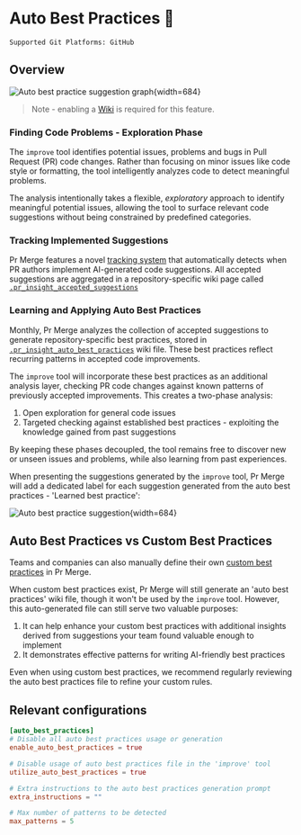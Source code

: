 # Auto Best Practices 💎
`Supported Git Platforms: GitHub`

## Overview

![Auto best practice suggestion graph](https://www.khulnasoft.com/images/pr_insight/auto_best_practices_graph.png){width=684}

> Note - enabling a [Wiki](https://pr-insight-docs.khulnasoft.com/usage-guide/enabling_a_wiki/) is required for this feature.

### Finding Code Problems - Exploration Phase

The `improve` tool identifies potential issues, problems and bugs in Pull Request (PR) code changes.
Rather than focusing on minor issues like code style or formatting, the tool intelligently analyzes code to detect meaningful problems.

The analysis intentionally takes a flexible, _exploratory_ approach to identify meaningful potential issues, allowing the tool to surface relevant code suggestions without being constrained by predefined categories.

### Tracking Implemented Suggestions

Pr Merge features a novel [tracking system](https://pr-insight-docs.khulnasoft.com/tools/improve/#suggestion-tracking) that automatically detects when PR authors implement AI-generated code suggestions.
All accepted suggestions are aggregated in a repository-specific wiki page called [`.pr_insight_accepted_suggestions`](https://github.com/khulnasoft/pr-insight/wiki/.pr_insight_accepted_suggestions)


### Learning and Applying Auto Best Practices

Monthly, Pr Merge analyzes the collection of accepted suggestions to generate repository-specific best practices, stored in [`.pr_insight_auto_best_practices`](https://github.com/khulnasoft/pr-insight/wiki/.pr_insight_auto_best_practices) wiki file.
These best practices reflect recurring patterns in accepted code improvements.

The `improve` tool will incorporate these best practices as an additional analysis layer, checking PR code changes against known patterns of previously accepted improvements.
This creates a two-phase analysis:

1. Open exploration for general code issues
2. Targeted checking against established best practices - exploiting the knowledge gained from past suggestions

By keeping these phases decoupled, the tool remains free to discover new or unseen issues and problems, while also learning from past experiences.


When presenting the suggestions generated by the `improve` tool, Pr Merge will add a dedicated label for each suggestion generated from the auto best practices - 'Learned best practice':

![Auto best practice suggestion](https://www.khulnasoft.com/images/pr_insight/auto_best_practices.png){width=684}


## Auto Best Practices vs Custom Best Practices

Teams and companies can also manually define their own [custom best practices](https://pr-insight-docs.khulnasoft.com/tools/improve/#best-practices) in Pr Merge.

When custom best practices exist, Pr Merge will still generate an 'auto best practices' wiki file, though it won't be used by the `improve` tool.
However, this auto-generated file can still serve two valuable purposes:

1. It can help enhance your custom best practices with additional insights derived from suggestions your team found valuable enough to implement
2. It demonstrates effective patterns for writing AI-friendly best practices

Even when using custom best practices, we recommend regularly reviewing the auto best practices file to refine your custom rules.

## Relevant configurations

```toml
[auto_best_practices]
# Disable all auto best practices usage or generation
enable_auto_best_practices = true

# Disable usage of auto best practices file in the 'improve' tool
utilize_auto_best_practices = true

# Extra instructions to the auto best practices generation prompt
extra_instructions = ""

# Max number of patterns to be detected
max_patterns = 5
```
